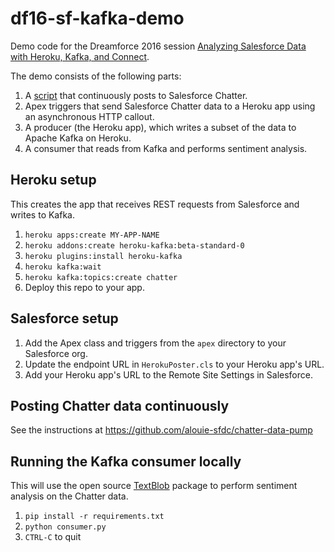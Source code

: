 # df16-sf-kafka-demo

Demo code for the Dreamforce 2016 session [Analyzing Salesforce Data with Heroku, Kafka, and Connect](https://success.salesforce.com/Sessions?eventId=a1Q3000000qQOd9#/session/a2q3A000000LBeAQAW).

The demo consists of the following parts:

1. A [script](https://github.com/alouie-sfdc/chatter-data-pump) that continuously posts to Salesforce Chatter.
1. Apex triggers that send Salesforce Chatter data to a Heroku app using an asynchronous HTTP callout.
1. A producer (the Heroku app), which writes a subset of the data to Apache Kafka on Heroku.
1. A consumer that reads from Kafka and performs sentiment analysis.

## Heroku setup
This creates the app that receives REST requests from Salesforce and writes to Kafka.

1. `heroku apps:create MY-APP-NAME`
1. `heroku addons:create heroku-kafka:beta-standard-0`
1. `heroku plugins:install heroku-kafka`
1. `heroku kafka:wait`
1. `heroku kafka:topics:create chatter`
1. Deploy this repo to your app.


## Salesforce setup

1. Add the Apex class and triggers from the `apex` directory to your Salesforce org.
1. Update the endpoint URL in `HerokuPoster.cls` to your Heroku app's URL.
1. Add your Heroku app's URL to the Remote Site Settings in Salesforce.

## Posting Chatter data continuously
See the instructions at https://github.com/alouie-sfdc/chatter-data-pump

## Running the Kafka consumer locally
This will use the open source [TextBlob](https://textblob.readthedocs.io) package to perform sentiment analysis on the Chatter data.

1. `pip install -r requirements.txt`
1. `python consumer.py`
1. `CTRL-C` to quit
